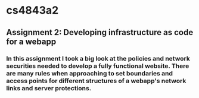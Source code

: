 # cs4843a2
## Assignment 2: Developing infrastructure as code for a webapp

### In this assignment I took a big look at the policies and network securities needed to develop a fully functional website. There are many rules when approaching to set boundaries and access points for different structures of a webapp's network links and server protections. 
